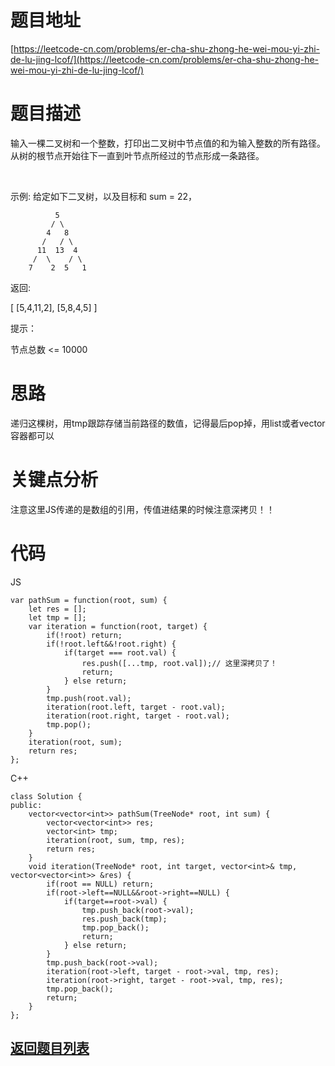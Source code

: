 # 题目地址

[https://leetcode-cn.com/problems/er-cha-shu-zhong-he-wei-mou-yi-zhi-de-lu-jing-lcof/](https://leetcode-cn.com/problems/er-cha-shu-zhong-he-wei-mou-yi-zhi-de-lu-jing-lcof/)

# 题目描述
输入一棵二叉树和一个整数，打印出二叉树中节点值的和为输入整数的所有路径。从树的根节点开始往下一直到叶节点所经过的节点形成一条路径。

 

示例:
给定如下二叉树，以及目标和 sum = 22，

              5
             / \
            4   8
           /   / \
          11  13  4
         /  \    / \
        7    2  5   1
返回:

[
   [5,4,11,2],
   [5,8,4,5]
]
 

提示：

节点总数 <= 10000

# 思路
递归这棵树，用tmp跟踪存储当前路径的数值，记得最后pop掉，用list或者vector容器都可以
# 关键点分析
注意这里JS传递的是数组的引用，传值进结果的时候注意深拷贝！！
# 代码
JS

    var pathSum = function(root, sum) {
        let res = [];
        let tmp = [];
        var iteration = function(root, target) {
            if(!root) return;
            if(!root.left&&!root.right) {
                if(target === root.val) {
                    res.push([...tmp, root.val]);// 这里深拷贝了！
                    return;
                } else return;
            }
            tmp.push(root.val);
            iteration(root.left, target - root.val);
            iteration(root.right, target - root.val);
            tmp.pop();
        }
        iteration(root, sum);
        return res;
    };

C++

    class Solution {
    public:
        vector<vector<int>> pathSum(TreeNode* root, int sum) {
            vector<vector<int>> res;
            vector<int> tmp;
            iteration(root, sum, tmp, res);
            return res;
        }
        void iteration(TreeNode* root, int target, vector<int>& tmp, vector<vector<int>> &res) {
            if(root == NULL) return;
            if(root->left==NULL&&root->right==NULL) {
                if(target==root->val) {
                    tmp.push_back(root->val);
                    res.push_back(tmp);
                    tmp.pop_back();
                    return;
                } else return;
            }
            tmp.push_back(root->val);
            iteration(root->left, target - root->val, tmp, res);
            iteration(root->right, target - root->val, tmp, res);
            tmp.pop_back();
            return;
        }
    };
## [返回题目列表](../../README.md)